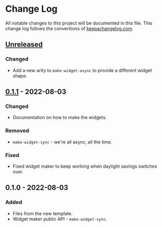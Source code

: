 # Change Log
All notable changes to this project will be documented in this file. This change log follows the conventions of [keepachangelog.com](http://keepachangelog.com/).

## [Unreleased]
### Changed
- Add a new arity to `make-widget-async` to provide a different widget shape.

## [0.1.1] - 2022-08-03
### Changed
- Documentation on how to make the widgets.

### Removed
- `make-widget-sync` - we're all async, all the time.

### Fixed
- Fixed widget maker to keep working when daylight savings switches over.

## 0.1.0 - 2022-08-03
### Added
- Files from the new template.
- Widget maker public API - `make-widget-sync`.

[Unreleased]: https://github.com/your-name/dunder-mifflin/compare/0.1.1...HEAD
[0.1.1]: https://github.com/your-name/dunder-mifflin/compare/0.1.0...0.1.1
